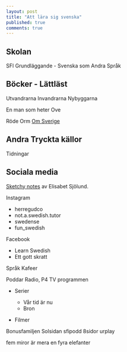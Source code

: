 ```yaml
---
layout: post
title: "Att lära sig svenska"
published: true
comments: true
---
```


## Skolan

SFI
Grundläggande - Svenska som Andra Språk

## Böcker - Lättläst

Utvandrarna
Invandrarna
Nybyggarna
<!-- Sista brev till Sverige -->

En man som heter Ove
    <!--
    Hanging
    Train track
    Gass in car
    Tablets
    -->

Röde Orm
[Om Sverige](http://www.immi.se/sverigeguider/sverigepocket_lattsvenska.pdf)

## Andra Tryckta källor

Tidningar


## Sociala media
[Sketchy notes](https://sketchynotes.wordpress.com/) av Elisabet Sjölund.

Instagram

- herregudco
- not.a.swedish.tutor
- swedense
- fun_swedish

Facebook

- Learn Swedish
- Ett gott skratt

Språk Kafeer

Poddar
Radio, P4
TV programmen

- Serier

    - Vår tid är nu
    - Bron

- Filmer

Bonusfamiljen
Solsidan
sfipodd
8sidor
urplay

fem miror är mera en fyra elefanter
